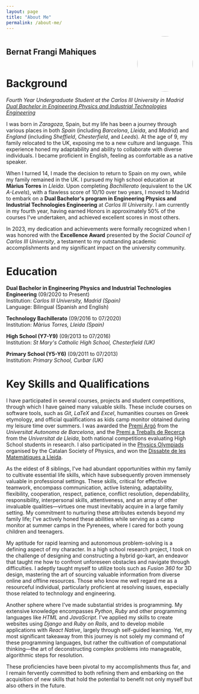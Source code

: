 ```yaml
---
layout: page
title: "About Me"
permalink: /about-me/ 
---
```

<div style="display:inline-block;">
<h2>
Bernat Frangi Mahiques
</h2>
</div>
<div style="display:inline-block;vertical-align:bottom; padding-left:30px; float: right">
<img src="https://avatars.githubusercontent.com/u/82199014?v=4" height="auto" width="150" style="border-radius:50%">
</div>



# Background
*Fourth Year Undergraduate Student at the Carlos III University in Madrid [Dual Bachelor in Engineering Physics and Industrial Technologies Engineering](https://www.uc3m.es/bachelor-degree/physics-industrial)*

I was born in *Zaragoza*, Spain, but my life has been a journey through various places in both *Spain* (including *Barcelona*, *Lleida*, and *Madrid*) and *England* (including *Sheffield*, *Chesterfield*, and *Leeds*). At the age of 9, my family relocated to the UK, exposing me to a new culture and language. This experience honed my adaptability and ability to collaborate with diverse individuals. I became proficient in English, feeling as comfortable as a native speaker.

When I turned 14, I made the decision to return to Spain on my own, while my family remained in the UK. I pursued my high school education at **Màrius Torres** in *Lleida*. Upon completing *Bachillerato* (equivalent to the UK *A-Levels*), with a flawless score of 10/10 over two years, I moved to Madrid to embark on a **Dual Bachelor's program in Engineering Physics and Industrial Technologies Engineering** at *Carlos III University*. I am currently in my fourth year, having earned Honors in approximately 50% of the courses I've undertaken, and achieved excellent scores in most others.

In 2023, my dedication and achievements were formally recognized when I was honored with the **Excellence Award** presented by the *Social Council of Carlos III University*, a testament to my outstanding academic accomplishments and my significant impact on the university community.

#  Education

**Dual Bachelor in Engineering Physics and Industrial Technologies Engineering** (09/2020 to Present)\
Institution: *Carlos III University, Madrid (Spain)*\
Language: Bilingual (Spanish and English)


**Technology Bachillerato** (09/2016 to 07/2020)\
Institution: *Màrius Torres, Lleida (Spain)*


**High School (Y7-Y9)** (09/2013 to 07/2016)\
Institution: *St Mary's Catholic High School, Chesterfield (UK)*


**Primary School (Y5-Y6)** (09/2011 to 07/2013)\
Institution: *Primary School, Curbar (UK)*
 
 
# Key Skills and Qualifications
 
I have participated in several courses, projects and student competitions, through which I have gained many valuable skills. These include courses on software tools, such as *Git*, *LaTeX* and *Excel*, humanities courses on Greek etymology, and official qualifications as kids camp monitor obtained during my leisure time over summers. I was awarded the [Premi Argó](https://www.uab.cat/web/programa-argo/programa-argo-estudiants/estudiants/convocatoria-1345719279744.html) from the *Universitat Autonoma de Barcelona*, and the [Premi a Treballs de Recerca](https://www.udl.cat/ca/serveis/seu/treballsrecerca/) from the *Universitat de Lleida*, both national competitions evaluating High School students in research. I also participated in the [Physics Olympiads](https://blogs.iec.cat/scfis/category/oimpiada/) organised by the Catalan Society of Physics, and won the [Dissabte de les Matemàtiques a Lleida](http://www.eps.udl.cat/ca/agenda/Dissabte-de-les-Matematiques-a-Lleida).

As the eldest of 8 siblings, I've had abundant opportunities within my family to cultivate essential life skills, which have subsequently proven immensely valuable in professional settings. These skills, critical for effective teamwork, encompass communication, active listening, adaptability, flexibility, cooperation, respect, patience, conflict resolution, dependability, responsibility, interpersonal skills, attentiveness, and an array of other invaluable qualities—virtues one must inevitably acquire in a large family setting. My commitment to nurturing these attributes extends beyond my family life; I've actively honed these abilities while serving as a camp monitor at summer camps in the Pyrenees, where I cared for both young children and teenagers.

My aptitude for rapid learning and autonomous problem-solving is a defining aspect of my character. In a high school research project, I took on the challenge of designing and constructing a hybrid go-kart, an endeavor that taught me how to confront unforeseen obstacles and navigate through difficulties. I adeptly taught myself to utilize tools such as *Fusion 360* for 3D design, mastering the art of sourcing valuable information from diverse online and offline resources. Those who know me well regard me as a resourceful individual, particularly proficient at resolving issues, especially those related to technology and engineering.

Another sphere where I've made substantial strides is programming. My extensive knowledge encompasses *Python*, *Ruby* and other programming languages like *HTML* and *JavaScript*. I've applied my skills to create websites using *Django* and *Ruby on Rails*, and to develop mobile applications with *React Native*, largely through self-guided learning. Yet, my most significant takeaway from this journey is not solely my command of these programming languages, but rather the cultivation of computational thinking—the art of deconstructing complex problems into manageable, algorithmic steps for resolution.

These proficiencies have been pivotal to my accomplishments thus far, and I remain fervently committed to both refining them and embarking on the acquisition of new skills that hold the potential to benefit not only myself but also others in the future.
